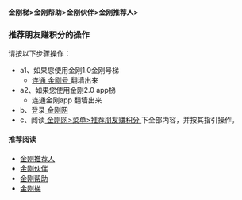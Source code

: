 #### 金刚梯>金刚帮助>金刚伙伴>金刚推荐人>
### 推荐朋友赚积分的操作

请按以下步骤操作：
- a1、如果您使用金刚1.0金刚号梯
  - [ 连通 ](https://a2zitpro.github.io/web/usageofkkid)[ 金刚号 ](https://a2zitpro.github.io/web/kkid)翻墙出来
- a2、如果您使用金刚2.0 app梯
  - 连通金刚app 翻墙出来
- b、登录[ 金刚网 ](https://a2zitpro.github.io/web/kksitecn)
- c、阅读[ 金刚网>菜单>推荐朋友赚积分 ](https://www.atozitpro.net/zh/my-account/refer-friend/)下全部内容，并按其指引操作。

#### 推荐阅读
- [金刚推荐人](https://a2zitpro.github.io/web/list_kkreferrer)
- [金刚伙伴](https://a2zitpro.github.io/web/list_kkpartner)
- [金刚帮助](https://a2zitpro.github.io/web/list_helpkkvpn)
- [金刚梯](https://a2zitpro.github.io/web/dlb)
